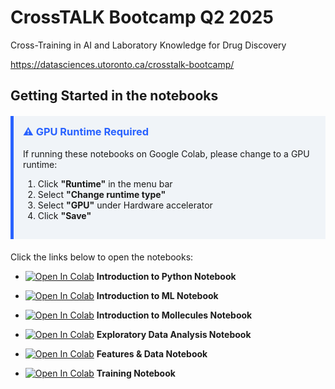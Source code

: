 # CrossTALK Bootcamp Q2 2025

Cross-Training in AI and Laboratory Knowledge for Drug Discovery

https://datasciences.utoronto.ca/crosstalk-bootcamp/

## Getting Started in the notebooks

<div style="background-color: #f0f4f8; border-left: 5px solid #2962ff; padding: 15px; margin: 20px 0;">
  <h3 style="color: #2962ff; margin-top: 0;">⚠️ GPU Runtime Required</h3>
  <p>If running these notebooks on Google Colab, please change to a GPU runtime:</p>
  <ol>
    <li>Click <b>"Runtime"</b> in the menu bar</li>
    <li>Select <b>"Change runtime type"</b></li>
    <li>Select <b>"GPU"</b> under Hardware accelerator</li>
    <li>Click <b>"Save"</b></li>
  </ol>
</div>

Click the links below to open the notebooks:

- [![Open In Colab](https://colab.research.google.com/assets/colab-badge.svg)](https://colab.research.google.com/github/cottascience/crosstalk-q1-2025/blob/main/notebooks/0_CROSSTALK_Python.ipynb) **Introduction to Python Notebook**  

- [![Open In Colab](https://colab.research.google.com/assets/colab-badge.svg)](https://colab.research.google.com/github/cottascience/crosstalk-q1-2025/blob/main/notebooks/0.1_CROSSTALK_IntroML.ipynb) **Introduction to ML Notebook** 

-  [![Open In Colab](https://colab.research.google.com/assets/colab-badge.svg)](https://colab.research.google.com/github/rajaonsonella/crosstalk-q2-2025/blob/main/notebooks/1_0_Molecule_features.ipynb) **Introduction to Mollecules Notebook**

- [![Open In Colab](https://colab.research.google.com/assets/colab-badge.svg)](https://colab.research.google.com/github/rajaonsonella/crosstalk-q2-2025/blob/main/notebooks/2_0_DEL_ExploratoryDataAnalysis.ipynb) **Exploratory Data Analysis Notebook** 

- [![Open In Colab](https://colab.research.google.com/assets/colab-badge.svg)](https://colab.research.google.com/github/rajaonsonella/crosstalk-q2-2025/blob/main/notebooks/3_0_Features_and_data.ipynb) **Features & Data Notebook** 

- [![Open In Colab](https://colab.research.google.com/assets/colab-badge.svg)](https://colab.research.google.com/github/rajaonsonella/crosstalk-q2-2025/blob/main/notebooks/3_1_train_catboost.ipynb) **Training Notebook** 
